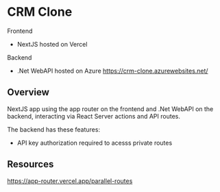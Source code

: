 # CRM Clone

Frontend

- NextJS hosted on Vercel

Backend

- .Net WebAPI hosted on Azure
  https://crm-clone.azurewebsites.net/

## Overview

NextJS app using the app router on the frontend and .Net WebAPI on the backend, interacting via React Server actions and API routes.

The backend has these features:

- API key authorization required to acesss private routes

## Resources

https://app-router.vercel.app/parallel-routes
